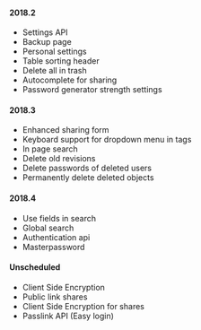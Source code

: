 #### 2018.2
 - Settings API
 - Backup page
 - Personal settings
 - Table sorting header
 - Delete all in trash
 - Autocomplete for sharing
 - Password generator strength settings
 
#### 2018.3
 - Enhanced sharing form
 - Keyboard support for dropdown menu in tags
 - In page search
 - Delete old revisions
 - Delete passwords of deleted users
 - Permanently delete deleted objects

#### 2018.4
 - Use fields in search
 - Global search
 - Authentication api
 - Masterpassword

#### Unscheduled
 - Client Side Encryption
 - Public link shares
 - Client Side Encryption for shares
 - Passlink API (Easy login)